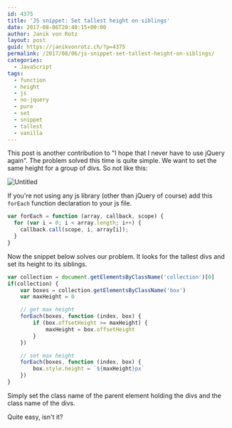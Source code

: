 ```yaml
---
id: 4375
title: 'JS snippet: Set tallest height on siblings'
date: 2017-08-06T20:40:15+00:00
author: Janik von Rotz
layout: post
guid: https://janikvonrotz.ch/?p=4375
permalink: /2017/08/06/js-snippet-set-tallest-height-on-siblings/
categories:
  - JavaScript
tags:
  - function
  - height
  - js
  - no-jquery
  - pure
  - set
  - snippet
  - tallest
  - vanilla
---
```

This post is another contribution to "I hope that I never have to use jQuery again". The problem solved this time is quite simple. We want to set the same height for a group of divs. So not like this:

![Untitled](/wp-content/uploads/2017/07/Not-equal-heights-on-divs.png)

<!--more-->

If you're not using any js library (other than jQuery of course) add this `forEach` function declaration to your js file.

```js
var forEach = function (array, callback, scope) {
  for (var i = 0; i < array.length; i++) {
    callback.call(scope, i, array[i]); 
  }
}
```

Now the snippet below solves our problem. It looks for the tallest divs and set its height to its siblings.

```js
var collection = document.getElementsByClassName('collection')[0]
if(collection) {
    var boxes = collection.getElementsByClassName('box')
    var maxHeight = 0

    // get max height
    forEach(boxes, function (index, box) {
        if (box.offsetHeight >= maxHeight) {
            maxHeight = box.offsetHeight
        }
    })

    // set max height
    forEach(boxes, function (index, box) {
        box.style.height = `${maxHeight}px`
    })
}
```

Simply set the class name of the parent element holding the divs and the class name of the divs.

Quite easy, isn't it?